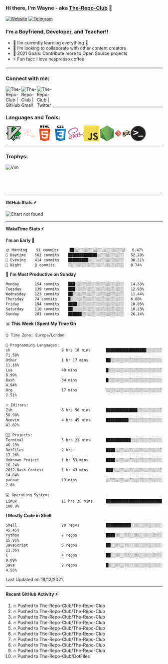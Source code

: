 ### Hi there, I'm Wayne - aka [The-Repo-Club][website] 👋

[![Website](https://img.shields.io/website?label=github.com/The-Repo-Club/&color=orange&style=flat-square&url=https://github.com/The-Repo-Club/)][website]
[![Telegram](https://img.shields.io/badge/Chat%20on-Telegram-orange.svg?color=orange&logo=telegram&style=flat-square)][telegram]

### I'm a Boyfriend, Developer, and Teacher!!

- 🌱 I’m currently learning everything 🤣
- 👯 I’m looking to collaborate with other content creators
- 🥅 2021 Goals: Contribute more to Open Source projects
- ⚡ Fun fact: I love nespresso coffee

---
### Connect with me:

[<img align="left" alt="The-Repo-Club | GitHub" width="50px" src="https://img.icons8.com/nolan/64/github.png" />][website]
[<img align="left" alt="The-Repo-Club | Gmail" width="50px" src="https://img.icons8.com/nolan/64/gmail.png" />][email]
[<img align="left" alt="The-Repo-Club | Twitter" width="50px" src="https://img.icons8.com/nolan/64/telegram-app.png" />][telegram]

[website]: https://github.com/The-Repo-Club/
[email]: mailto:wayne6324@gmail.com
[telegram]: https://t.me/TheRepoClub

<br />
<br />
<br />

---
### Languages and Tools:

<img align="left" alt="Vim" width="50px" src="https://raw.githubusercontent.com/github/explore/80688e429a7d4ef2fca1e82350fe8e3517d3494d/topics/vim/vim.png" />
<img align="left" alt="Fish" width="50px" src="https://raw.githubusercontent.com/github/explore/80688e429a7d4ef2fca1e82350fe8e3517d3494d/topics/fish/fish.png" />
<img align="left" alt="HTML5" width="50px" src="https://raw.githubusercontent.com/github/explore/80688e429a7d4ef2fca1e82350fe8e3517d3494d/topics/html/html.png" />
<img align="left" alt="CSS3" width="50px" src="https://raw.githubusercontent.com/github/explore/80688e429a7d4ef2fca1e82350fe8e3517d3494d/topics/css/css.png" />
<img align="left" alt="Sass" width="50px" src="https://raw.githubusercontent.com/github/explore/80688e429a7d4ef2fca1e82350fe8e3517d3494d/topics/sass/sass.png" />
<img align="left" alt="JavaScript" width="50px" src="https://raw.githubusercontent.com/github/explore/80688e429a7d4ef2fca1e82350fe8e3517d3494d/topics/javascript/javascript.png" />
<img align="left" alt="Node.js" width="50px" src="https://raw.githubusercontent.com/github/explore/80688e429a7d4ef2fca1e82350fe8e3517d3494d/topics/nodejs/nodejs.png" />
<img align="left" alt="Git" width="50px" src="https://raw.githubusercontent.com/github/explore/80688e429a7d4ef2fca1e82350fe8e3517d3494d/topics/git/git.png" />
<img align="left" alt="Terminal" width="50px" src="https://raw.githubusercontent.com/github/explore/80688e429a7d4ef2fca1e82350fe8e3517d3494d/topics/terminal/terminal.png" />

<br />
<br />
<br />

---
### Trophys:

<img align="left" alt="Vim" width="1200px" src="https://github-profile-trophy.vercel.app/?username=The-Repo-Club&theme=dracula&margin-w=8&margin-h=8&column=8" />

---

<br />
<br />
<br />
<br />

---
**GitHub Stats ⚡**

![Chart not found](https://github-readme-stats.vercel.app/api?username=The-Repo-Club&theme=tokyonight&show_icons=true&count_private=true&hide_border=true&include_all_commits=true&custom_title=The-Repo-Club%27s+GitHub+Stats)


---
**WakaTime Stats ⚡**

<!--START_SECTION:waka-->
**I'm an Early 🐤** 

```text
🌞 Morning    91 commits     ██░░░░░░░░░░░░░░░░░░░░░░░   8.47% 
🌆 Daytime    562 commits    █████████████░░░░░░░░░░░░   52.28% 
🌃 Evening    414 commits    █████████░░░░░░░░░░░░░░░░   38.51% 
🌙 Night      8 commits      ░░░░░░░░░░░░░░░░░░░░░░░░░   0.74%

```
📅 **I'm Most Productive on Sunday** 

```text
Monday       154 commits    ███░░░░░░░░░░░░░░░░░░░░░░   14.33% 
Tuesday      139 commits    ███░░░░░░░░░░░░░░░░░░░░░░   12.93% 
Wednesday    123 commits    ██░░░░░░░░░░░░░░░░░░░░░░░   11.44% 
Thursday     74 commits     █░░░░░░░░░░░░░░░░░░░░░░░░   6.88% 
Friday       194 commits    ████░░░░░░░░░░░░░░░░░░░░░   18.05% 
Saturday     110 commits    ██░░░░░░░░░░░░░░░░░░░░░░░   10.23% 
Sunday       281 commits    ██████░░░░░░░░░░░░░░░░░░░   26.14%

```


📊 **This Week I Spent My Time On** 

```text
⌚︎ Time Zone: Europe/London

💬 Programming Languages: 
sh                       8 hrs 18 mins       ██████████████████░░░░░░░   71.58% 
Other                    1 hr 17 mins        ██░░░░░░░░░░░░░░░░░░░░░░░   11.16% 
Lua                      48 mins             █░░░░░░░░░░░░░░░░░░░░░░░░   6.99% 
Bash                     34 mins             █░░░░░░░░░░░░░░░░░░░░░░░░   4.94% 
Org                      17 mins             ░░░░░░░░░░░░░░░░░░░░░░░░░   2.51%

🔥 Editors: 
Zsh                      6 hrs 50 mins       ██████████████░░░░░░░░░░░   58.98% 
Neovim                   4 hrs 45 mins       ██████████░░░░░░░░░░░░░░░   41.02%

🐱‍💻 Projects: 
Terminal                 5 hrs 21 mins       ███████████░░░░░░░░░░░░░░   46.23% 
DotFiles                 2 hrs               ████░░░░░░░░░░░░░░░░░░░░░   17.26% 
Unknown Project          1 hr 53 mins        ████░░░░░░░░░░░░░░░░░░░░░   16.24% 
2022-Bash-Contest        1 hr 43 mins        ███░░░░░░░░░░░░░░░░░░░░░░   14.84% 
pacaur                   19 mins             ░░░░░░░░░░░░░░░░░░░░░░░░░   2.8%

💻 Operating System: 
Linux                    11 hrs 36 mins      █████████████████████████   100.0%

```

**I Mostly Code in Shell** 

```text
Shell                    20 repos            ███████████░░░░░░░░░░░░░░   45.45% 
Python                   7 repos             ████░░░░░░░░░░░░░░░░░░░░░   15.91% 
JavaScript               5 repos             ██░░░░░░░░░░░░░░░░░░░░░░░   11.36% 
C                        4 repos             ██░░░░░░░░░░░░░░░░░░░░░░░   9.09% 
Java                     2 repos             █░░░░░░░░░░░░░░░░░░░░░░░░   4.55%

```



 Last Updated on 18/12/2021
<!--END_SECTION:waka-->

---

**Recent GitHub Activity :zap:**

<!--START_SECTION:activity-->
1. 🔥 Pushed to The-Repo-Club/The-Repo-Club
2. 🔥 Pushed to The-Repo-Club/The-Repo-Club
3. 🔥 Pushed to The-Repo-Club/The-Repo-Club
4. 🔥 Pushed to The-Repo-Club/The-Repo-Club
5. 🔥 Pushed to The-Repo-Club/The-Repo-Club
6. 🔥 Pushed to The-Repo-Club/The-Repo-Club
7. 🔥 Pushed to The-Repo-Club/The-Repo-Club
8. 🔥 Pushed to The-Repo-Club/The-Repo-Club
9. 🔥 Pushed to The-Repo-Club/The-Repo-Club
10. 🔥 Pushed to The-Repo-Club/DotFiles
<!--END_SECTION:activity-->